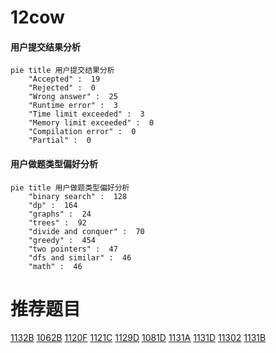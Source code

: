 # 12cow

<!-- tabs:start -->



#### **用户提交结果分析**

```mermaid
pie title 用户提交结果分析
    "Accepted" :  19
    "Rejected" :  0
    "Wrong answer" :  25
    "Runtime error" :  3
    "Time limit exceeded" :  3
    "Memory limit exceeded" :  0
    "Compilation error" :  0
    "Partial" :  0
```

#### **用户做题类型偏好分析**

```mermaid
pie title 用户做题类型偏好分析
    "binary search" :  128
    "dp" :  164
    "graphs" :  24
    "trees" :  92
    "divide and conquer" :  70
    "greedy" :  454
    "two pointers" :  47
    "dfs and similar" :  46
    "math" :  46
```



<!-- tabs:end -->
# 推荐题目
[1132B](https://codeforces.com/contest/1132/problem/B)
[1062B](https://codeforces.com/contest/1062/problem/B)
[1120F](https://codeforces.com/contest/1120/problem/F)
[1121C](https://codeforces.com/contest/1121/problem/C)
[1129D](https://codeforces.com/contest/1129/problem/D)
[1081D](https://codeforces.com/contest/1081/problem/D)
[1131A](https://codeforces.com/contest/1131/problem/A)
[1131D](https://codeforces.com/contest/1131/problem/D)
[11302](https://codeforces.com/contest/1130/problem/2)
[1131B](https://codeforces.com/contest/1131/problem/B)
